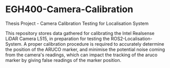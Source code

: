 # EGH400-Camera-Calibration
Thesis Project - Camera Calibration Testing for Localisation System

This repository stores data gathered for calibrating the Intel Realsense LiDAR Camera L515, in preparation for testing the ROS2-Localisation-System. 
A proper calibration procedure is required to accurately determine the position of the ARUCO marker, and minimise the potential noise coming from the camera's readings,
which can impact the tracking of the aruco marker by giving false readings of the marker position.
